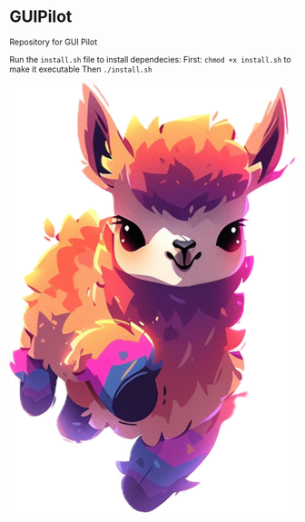 # GUIPilot
Repository for GUI Pilot

Run the `install.sh` file to install dependecies:
First: `chmod +x install.sh` to make it executable
Then `./install.sh`


![alt text](image.png)